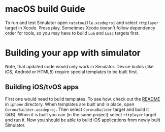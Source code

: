 # macOS build Guide

To run and test Simulator open `ratatouille.xcodeproj` and select `rttplayer` target in Xcode. Press play.
Sometimes Xcode doesn't follow dependency order for tools, so you may have to build `Lua` and `Luac` targets first.

# Building your app with simulator

Note, that updated code would only work in Simulator. Device builds (like iOS, Android or HTML5) require special templates to be built first.

## Building iOS/tvOS apps

First one would need to build templates. To see how, check out the [README](../iphone/README.md) in `iphone` directory.
When templates are built and in place, open `CoronaBuilder.xcodeproj`. Then select `CoronaBuilder` target and build it (⌘B). When it is built you can (in the same project) select `rttplayer` target and run it. Now you should be able to build iOS applications from newly built Simulator.

